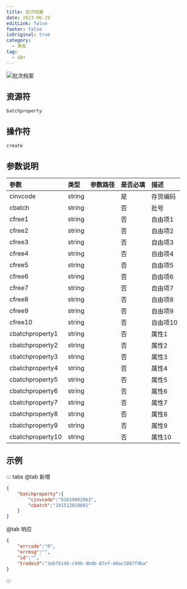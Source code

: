 ```yaml
---
title: 批次档案
date: 2023-06-19
editLink: false
footer: false
isOriginal: true
category:
  - 用友
tag:
  - U8+
---
```


![批次档案](https://nas.ilyl.life:8092/yonyou/u8/as/batchproperty.gif)

## 资源符

`batchproperty`

## 操作符

`create`

## 参数说明

|参数|类型|参数路径|是否必填|描述|
|:-|:-|:-|:-|:-|
|cinvcode|string||是|存货编码|
|cbatch|string||否|批号 |
|cfree1|string||否|自由项1|
|cfree2|string||否|自由项2|
|cfree3|string||否|自由项3|
|cfree4|string||否|自由项4|
|cfree5|string||否|自由项5|
|cfree6|string||否|自由项6|
|cfree7|string||否|自由项7|
|cfree8|string||否|自由项8|
|cfree9|string||否|自由项9|
|cfree10|string||否|自由项10|
|cbatchproperty1|string||否|属性1|
|cbatchproperty2|string||否|属性2|
|cbatchproperty3|string||否|属性3|
|cbatchproperty4|string||否|属性4|
|cbatchproperty5|string||否|属性5|
|cbatchproperty6|string||否|属性6|
|cbatchproperty7|string||否|属性7|
|cbatchproperty8|string||否|属性8|
|cbatchproperty9|string||否|属性9|
|cbatchproperty10|string||否|属性10|

## 示例

::: tabs
@tab 新增

```json
{
    "batchproperty":{
        "cinvcode":"01019002063",
        "cbatch":"201512010001"
    }
}
```

@tab 响应

```json
{
    "errcode":"0",
    "errmsg":"",
    "id":"",
    "tradeid":"3eb76146-c94b-4b4b-87ef-40ac1087f9ba"
}
```

:::

